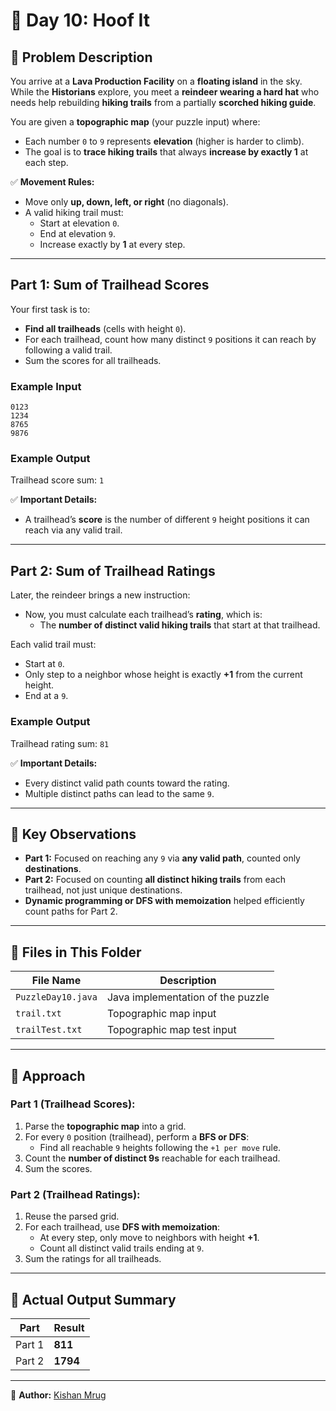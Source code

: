 # 🎄 Day 10: Hoof It  

## 📜 Problem Description  

You arrive at a **Lava Production Facility** on a **floating island** in the sky. While the **Historians** explore, you meet a **reindeer wearing a hard hat** who needs help rebuilding **hiking trails** from a partially **scorched hiking guide**.

You are given a **topographic map** (your puzzle input) where:
- Each number `0` to `9` represents **elevation** (higher is harder to climb).
- The goal is to **trace hiking trails** that always **increase by exactly 1** at each step.

✅ **Movement Rules:**
- Move only **up, down, left, or right** (no diagonals).
- A valid hiking trail must:
  - Start at elevation `0`.
  - End at elevation `9`.
  - Increase exactly by **1** at every step.

---

## Part 1: Sum of Trailhead Scores  

Your first task is to:
- **Find all trailheads** (cells with height `0`).
- For each trailhead, count how many distinct `9` positions it can reach by following a valid trail.
- Sum the scores for all trailheads.

### Example Input

```
0123
1234
8765
9876
```

### Example Output

Trailhead score sum: `1`

✅ **Important Details:**
- A trailhead’s **score** is the number of different `9` height positions it can reach via any valid trail.

---

## Part 2: Sum of Trailhead Ratings  

Later, the reindeer brings a new instruction:  
- Now, you must calculate each trailhead’s **rating**, which is:
  - The **number of distinct valid hiking trails** that start at that trailhead.

Each valid trail must:
- Start at `0`.
- Only step to a neighbor whose height is exactly **+1** from the current height.
- End at a `9`.

### Example Output

Trailhead rating sum: `81`

✅ **Important Details:**
- Every distinct valid path counts toward the rating.
- Multiple distinct paths can lead to the same `9`.

---

## 🔑 Key Observations  

- **Part 1:** Focused on reaching any `9` via **any valid path**, counted only **destinations**.  
- **Part 2:** Focused on counting **all distinct hiking trails** from each trailhead, not just unique destinations.  
- **Dynamic programming or DFS with memoization** helped efficiently count paths for Part 2.  

---

## 📂 Files in This Folder  

| File Name          | Description                       |
| ------------------ | --------------------------------- |
| `PuzzleDay10.java` | Java implementation of the puzzle |
| `trail.txt`        | Topographic map input             |
| `trailTest.txt`    | Topographic map test input        |

---

## 🧠 Approach  

### Part 1 (Trailhead Scores):
1. Parse the **topographic map** into a grid.  
2. For every `0` position (trailhead), perform a **BFS or DFS**:
   - Find all reachable `9` heights following the `+1 per move` rule.
3. Count the **number of distinct 9s** reachable for each trailhead.
4. Sum the scores.

### Part 2 (Trailhead Ratings):
1. Reuse the parsed grid.
2. For each trailhead, use **DFS with memoization**:
   - At every step, only move to neighbors with height **+1**.
   - Count all distinct valid trails ending at `9`.
3. Sum the ratings for all trailheads.

---

## 📌 Actual Output Summary  

| Part   | Result   |
| ------ | -------- |
| Part 1 | **811**  |
| Part 2 | **1794** |

---

📝 **Author:** [Kishan Mrug](https://www.linkedin.com/in/kishan-mrug/)